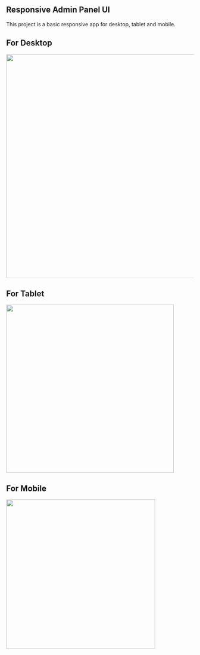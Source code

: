 ## Responsive Admin Panel UI

This project is a basic responsive app for desktop, tablet and mobile.

## For Desktop
<img src="https://user-images.githubusercontent.com/46728765/171578411-f9d2e825-58a3-4590-b32e-5024f0a432de.png" height="600">

## For Tablet
<img src="https://user-images.githubusercontent.com/46728765/171578416-e01e3627-8755-497d-bd43-a686f7c08c44.png" height="450">

## For Mobile
<img src="https://user-images.githubusercontent.com/46728765/171578422-6b226e81-fd27-44d2-8362-2974dfa46839.png" height="400">

